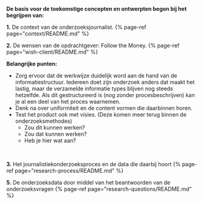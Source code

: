 


__De basis voor de toekomstige concepten en ontwerpten begon bij het begrijpen van:__



__1.__ De context van de onderzoeksjournalist.
{% page-ref page="context/README.md" %}


__2.__ De wensen van de opdrachtgever: Follow the Money.
{% page-ref page="wish-client/README.md" %}

__Belangrijke punten:__

* Zorg ervoor dat de werkwijze duidelijk word aan de hand van de informatiestructuur. Iedereen doet zijn onderzoek anders dat maakt het lastig, maar de verzamelde informatie types blijven nog steeds hetzelfde. Als dit gestructureerd is (nog zonder procesbeschrijven) kan je al een deel van het proces waarnemen.
* Denk na over uniformiteit en de content vormen die daarbinnen horen.
* Test het product ook met visies. (Deze komen meer terug binnen de onderzoeksmethodes)
  * Zou dit kunnen werken?
  * Zou dat kunnen werken?
  * Heb je hier wat aan?


<br>

__3.__ Het journalistiekonderzoeksproces en de data die daarbij hoort
{% page-ref page="research-process/README.md" %}



__5.__ De onderzoeksdata door middel van het beantwoorden van de onderzoeksvragen
{% page-ref page="research-questions/README.md" %} 




